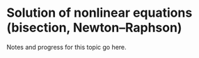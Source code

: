 # Solution of nonlinear equations (bisection, Newton–Raphson)

Notes and progress for this topic go here.
